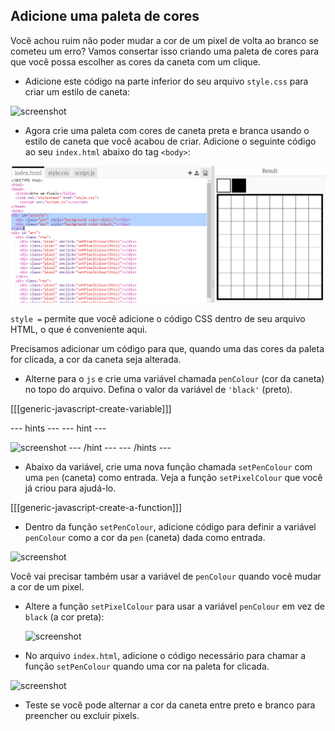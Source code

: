 ## Adicione uma paleta de cores

Você achou ruim não poder mudar a cor de um pixel de volta ao branco se cometeu um erro? Vamos consertar isso criando uma paleta de cores para que você possa escolher as cores da caneta com um clique.

+ Adicione este código na parte inferior do seu arquivo `style.css` para criar um estilo de caneta:

![screenshot](images/pixel-art-pen.png)

+ Agora crie uma paleta com cores de caneta preta e branca usando o estilo de caneta que você acabou de criar. Adicione o seguinte código ao seu `index.html` abaixo do tag `<body>`:

![screenshot](images/pixel-art-palette.png)

`style =` permite que você adicione o código CSS dentro de seu arquivo HTML, o que é conveniente aqui.

Precisamos adicionar um código para que, quando uma das cores da paleta for clicada, a cor da caneta seja alterada.

+ Alterne para o `js` e crie uma variável chamada `penColour` (cor da caneta) no topo do arquivo. Defina o valor da variável de `'black'` (preto).

[[[generic-javascript-create-variable]]]

--- hints ---
--- hint ---

![screenshot](images/pixel-art-pencolour.png)
--- /hint ---
--- /hints ---

+ Abaixo da variável, crie uma nova função chamada `setPenColour` com uma `pen` (caneta) como entrada. Veja a função `setPixelColour` que você já criou para ajudá-lo.

[[[generic-javascript-create-a-function]]]

+ Dentro da função `setPenColour`, adicione código para definir a variável `penColour` como a cor da `pen` (caneta) dada como entrada.

![screenshot](images/pixel-art-set-pen.png)

Você vai precisar também usar a variável de `penColour` quando você mudar a cor de um pixel.

+ Altere a função `setPixelColour` para usar a variável `penColour` em vez de `black` (a cor preta):
    
    ![screenshot](images/pixel-art-use-pen.png)

+ No arquivo `index.html`, adicione o código necessário para chamar a função `setPenColour` quando uma cor na paleta for clicada.

![screenshot](images/pixel-art-palette-onclick.png)

+ Teste se você pode alternar a cor da caneta entre preto e branco para preencher ou excluir pixels.